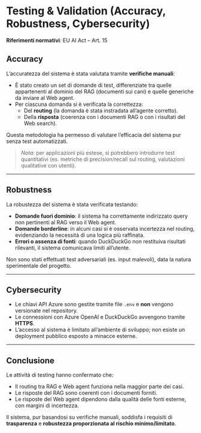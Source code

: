 # Testing & Validation (Accuracy, Robustness, Cybersecurity)

**Riferimenti normativi**: EU AI Act – Art. 15

## Accuracy
L’accuratezza del sistema è stata valutata tramite **verifiche manuali**:
- È stato creato un set di domande di test, differenziate tra quelle appartenenti al dominio del RAG (documenti sui cani) e quelle generiche da inviare al Web agent.
- Per ciascuna domanda si è verificata la correttezza:
  - Del **routing** (la domanda è stata instradata all’agente corretto).  
  - Della **risposta** (coerenza con i documenti RAG o con i risultati del Web search).  

Questa metodologia ha permesso di valutare l’efficacia del sistema pur senza test automatizzati.  
> *Nota*: per applicazioni più estese, si potrebbero introdurre test quantitativi (es. metriche di precision/recall sul routing, valutazioni qualitative con utenti).  

---

## Robustness
La robustezza del sistema è stata verificata testando:
- **Domande fuori dominio**: il sistema ha correttamente indirizzato query non pertinenti al RAG verso il Web agent.  
- **Domande borderline**: in alcuni casi si è osservata incertezza nel routing, evidenziando la necessità di una logica più raffinata.  
- **Errori o assenza di fonti**: quando DuckDuckGo non restituiva risultati rilevanti, il sistema comunicava limiti all’utente.  

Non sono stati effettuati test adversariali (es. input malevoli), data la natura sperimentale del progetto.

---

## Cybersecurity
- Le chiavi API Azure sono gestite tramite file `.env` e **non** vengono versionate nel repository.  
- Le connessioni con Azure OpenAI e DuckDuckGo avvengono tramite **HTTPS**.  
- L’accesso al sistema è limitato all’ambiente di sviluppo; non esiste un deployment pubblico esposto a minacce esterne.  

---

## Conclusione
Le attività di testing hanno confermato che:
- Il routing tra RAG e Web agent funziona nella maggior parte dei casi.  
- Le risposte del RAG sono coerenti con i documenti forniti.  
- Le risposte del Web agent dipendono dalla qualità delle fonti esterne, con margini di incertezza.  

Il sistema, pur basandosi su verifiche manuali, soddisfa i requisiti di **trasparenza** e **robustezza proporzionata al rischio minimo/limitato**.
